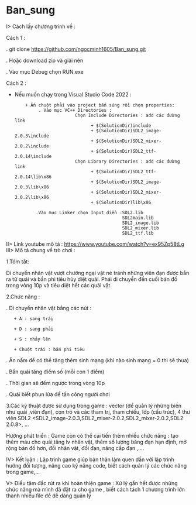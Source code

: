 # Ban_sung
I> Cách lấy chương trình về :

Cách 1 :

. git clone https://github.com/ngocminh1605/Ban_sung.git

. Hoặc download zip và giải nén

. Vào mục Debug chọn RUN.exe

Cách 2 :
* Nếu muốn chạy trong Visual Studio Code 2022 :

          + Ấn chuột phải vào project bắn súng rồi chọn properties: 
               . Vào mục VC++ Directories : 
                             Chọn Include Directories : add các đường link 
                                   + $(SolutionDir)include
                                   + $(SolutionDir)SDL2_image-2.0.3\include
                                   + $(SolutionDir)SDL2_mixer-2.0.2\include 
                                   + $(SolutionDir)SDL2_ttf-2.0.14\include
                             Chọn Library Directories : add các đường link
                                   + $(SolutionDir)SDL2_ttf-2.0.14\lib\x86
                                   + $(SolutionDir)SDL2_image-2.0.3\lib\x86 
                                   + $(SolutionDir)SDL2_mixer-2.0.2\lib\x86
                                   + $(SolutionDir)lib\x86
                                   
              .Vào mục Linker chọn Input điền :SDL2.lib
                                               SDL2main.lib
                                               SDL2_image.lib
                                               SDL2_mixer.lib
                                               SDL2_ttf.lib
             
II> Link youtube mô tả : https://www.youtube.com/watch?v=ex95Zp58tLg
III> Mô tả chung về trò chơi :

1.Tóm tắt:

Di chuyển nhân vật vượt chướng ngại vật né tránh những viên đạn được bắn ra từ quái và bắn phi tiêu hủy diệt quái. Phải di chuyển đến cuối bản đồ trong vòng 10p và tiêu diệt hết các quái vật.

2.Chức năng :

. Di chuyển nhân vật bằng các nút :

       + A : sang trái
       
       + D : sang phải
       
       + S : nhảy lên
       
       + Chuột trái : bắn phi tiêu
       
. Ăn nấm để có thể tăng thêm sinh mạng (khi nào sinh mạng = 0 thì sẽ thua)

. Bắn quái tăng điểm số (mỗi con 1 điểm)

. Thời gian sẽ đếm ngược trong vòng 10p

. Quái biết phun lửa để tấn công người chơi


3.Các kỹ thuật được sử dụng trong game : vector (để quản lý những biến như quái ,viên đạn), con trỏ và các tham trị, tham chiếu, lớp (cấu trúc), 4 thư viện SDL2 <SDL2_image-2.0.3,SDL2_mixer-2.0.2,SDL2_mixer-2.0.2,SDL2 2.0.8>, ...

Hướng phát triển : Game còn có thể cải tiến thêm nhiều chức năng : tạo thêm máu cho quái,tăng lv nhân vật, thêm số lượng băng đạn hạn định,  mở rộng bản đồ hơn, đổi nhân vật, đổi đạn, nâng cấp đạn ,....

IV> Kết luận : Lập trình game giúp bản thân làm quen dần với lập trình hướng đối tượng, nâng cao kỹ năng code, biết cách quản lý các chức năng trong game,...

V> Điều tâm đắc rút ra khi hoàn thiện game : Xử lý gần hết được những chức năng mà mình đã đặt ra cho game , biết cách tách 1 chương trình lớn thành nhiều file để dễ dàng quản lý 


       
  


